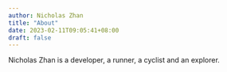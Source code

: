 ```yaml
---
author: Nicholas Zhan
title: "About"
date: 2023-02-11T09:05:41+08:00
draft: false
---
```


Nicholas Zhan is a developer, a runner, a cyclist and an explorer.
